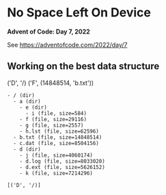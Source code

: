 # No Space Left On Device

**Advent of Code: Day 7, 2022**

See https://adventofcode.com/2022/day/7

## Working on the best data structure

('D', '/)
('F', (14848514, 'b.txt'))


```
- / (dir)
  - a (dir)
    - e (dir)
      - i (file, size=584)
    - f (file, size=29116)
    - g (file, size=2557)
    - h.lst (file, size=62596)
  - b.txt (file, size=14848514)
  - c.dat (file, size=8504156)
  - d (dir)
    - j (file, size=4060174)
    - d.log (file, size=8033020)
    - d.ext (file, size=5626152)
    - k (file, size=7214296)    
```

```commandline
[('D', '/)]

```
